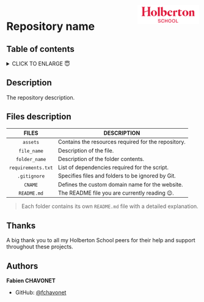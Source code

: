 <img height="50" src="https://raw.githubusercontent.com/fchavonet/fchavonet/refs/heads/main/assets/images/logo-holberton_school.webp" style="float:right;" alt="Holberton School logo">

# Repository name

## Table of contents

<details>
    <summary>
        CLICK TO ENLARGE 😇
    </summary>
    <a href="#description">Description</a>
    <br>
    <a href="#files-description">Files description</a>
    <br>
    <a href="#thanks">Thanks</a>
    <br>
    <a href="#authors">Authors</a>
</details>

## <span id="description">Description</span>

The repository description.

## <span id="files-description">Files description</span>

| **FILES**         | **DESCRIPTION**                                     |
| :---------------: | --------------------------------------------------- |
| `assets`          | Contains the resources required for the repository. |
| `file_name`       | Description of the file.                            |
| `folder_name`     | Description of the folder contents.                 |
| `requirements.txt`| List of dependencies required for the script.       |
| `.gitignore`      | Specifies files and folders to be ignored by Git.   |
| `CNAME`           | Defines the custom domain name for the website.     |
| `README.md`       | The README file you are currently reading 😉.       |

> Each folder contains its own `README.md` file with a detailed explanation.

## <span id="thanks">Thanks</span>

A big thank you to all my Holberton School peers for their help and support throughout these projects.

## <span id="authors">Authors</span>

**Fabien CHAVONET**
- GitHub: [@fchavonet](https://github.com/fchavonet)
